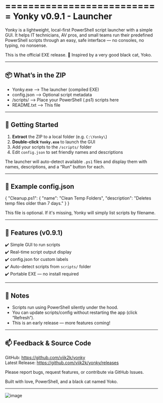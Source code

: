 ===========================
  Yonky v0.9.1 - Launcher
===========================

Yonky is a lightweight, local-first PowerShell script launcher with a simple GUI.
It helps IT technicians, AV pros, and small teams run their predefined PowerShell scripts
through an easy, safe interface — no consoles, no typing, no nonsense.

This is the official EXE release.
🖤 Inspired by a very good black cat, Yoko.

------------------------------
📦 What’s in the ZIP
------------------------------
- Yonky.exe             --> The launcher (compiled EXE)
- config.json           --> Optional script metadata
- /scripts/             --> Place your PowerShell (.ps1) scripts here
- README.txt            --> This file

------------------------------
🚀 Getting Started
------------------------------
1. **Extract** the ZIP to a local folder (e.g. `C:\Yonky\`)
2. **Double-click `Yonky.exe`** to launch the GUI
3. Add your scripts to the `/scripts/` folder
4. Edit `config.json` to set friendly names and descriptions

The launcher will auto-detect available `.ps1` files and display them with names, descriptions, and a “Run” button for each.

------------------------------
🧠 Example config.json
------------------------------
{
  "Cleanup.ps1": {
    "name": "Clean Temp Folders",
    "description": "Deletes temp files older than 7 days."
  }
}

This file is optional. If it's missing, Yonky will simply list scripts by filename.

------------------------------
🔧 Features (v0.9.1)
------------------------------
✔️ Simple GUI to run scripts  
✔️ Real-time script output display  
✔️ config.json for custom labels  
✔️ Auto-detect scripts from `scripts/` folder  
✔️ Portable EXE — no install required  

------------------------------
📌 Notes
------------------------------
- Scripts run using PowerShell silently under the hood.
- You can update scripts/config without restarting the app (click “Refresh”).
- This is an early release — more features coming!

------------------------------
📫 Feedback & Source Code
------------------------------
GitHub: https://github.com/viik2k/yonky  
Latest Release: https://github.com/viik2k/yonky/releases  

Please report bugs, request features, or contribute via GitHub Issues.

Built with love, PowerShell, and a black cat named Yoko.

-------------------------------------
![image](https://github.com/user-attachments/assets/125dba38-2675-4bc1-89dc-f9ed5f1a70b9)
